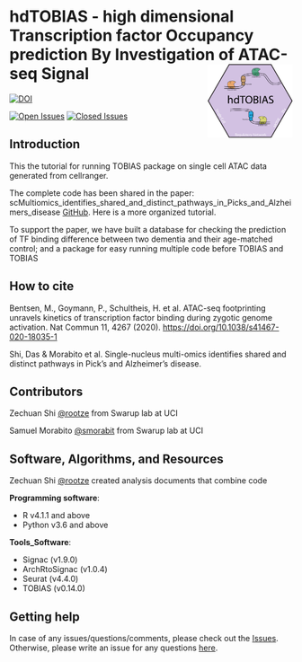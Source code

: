 # hdTOBIAS - high dimensional Transcription factor Occupancy prediction By Investigation of ATAC-seq Signal <img src="images/hdTOBIAS_logo.png" align="right" height="30%" width="30%" />

[![DOI](https://zenodo.org/badge/473458154.svg)](https://zenodo.org/badge/latestdoi/473458154)
<!-- [![version](https://img.shields.io/badge/version-1.0.4-red.svg)](https://semver.org) -->
[![Open Issues](https://img.shields.io/github/issues-raw/swaruplabUCI/ArchRtoSignac?label=open%20issues&color=yellow)](https://github.com/swaruplabUCI/ArchRtoSignac/issues)
[![Closed Issues](https://img.shields.io/github/issues-closed-raw/swaruplabUCI/ArchRtoSignac?label=closed%20issues&color=green)](https://github.com/swaruplabUCI/ArchRtoSignac/issues?q=is%3Aissue+is%3Aclosed)


Introduction
------------

This the tutorial for running TOBIAS package on single cell ATAC data generated from cellranger.

The complete code has been shared in the paper: scMultiomics_identifies_shared_and_distinct_pathways_in_Picks_and_Alzheimers_disease [GitHub](https://github.com/swaruplabUCI/scMultiomics_identifies_shared_and_distinct_pathways_in_PiDandAD). Here is a more organized tutorial.

To support the paper, we have built a database for checking the prediction of TF binding difference between two dementia and their age-matched control; and a package for easy running multiple code before TOBIAS and TOBIAS

How to cite
------------

Bentsen, M., Goymann, P., Schultheis, H. et al. ATAC-seq footprinting unravels kinetics of transcription factor binding during zygotic genome activation. Nat Commun 11, 4267 (2020). https://doi.org/10.1038/s41467-020-18035-1

Shi, Das & Morabito et al. Single-nucleus multi-omics identifies shared and distinct pathways in Pick’s and Alzheimer’s disease.


Contributors
------------

Zechuan Shi [@rootze](rootze.github.io) from Swarup lab at UCI

Samuel Morabito [@smorabit](https://smorabit.github.io/) from Swarup lab at UCI


Software, Algorithms, and Resources
------------

Zechuan Shi [@rootze](https://github.com/rootze) created analysis documents that combine code

**Programming software**:
- R v4.1.1 and above
- Python v3.6 and above

**Tools_Software**:
- Signac (v1.9.0)
- ArchRtoSignac (v1.0.4)
- Seurat (v4.4.0)
- TOBIAS (v0.14.0)

Getting help
------------
In case of any issues/questions/comments, please check out the [Issues](https://github.com/rootze/hdTOBIAS/issues). Otherwise, please write an issue for any questions [here](https://github.com/rootze/hdTOBIAS/issues).

